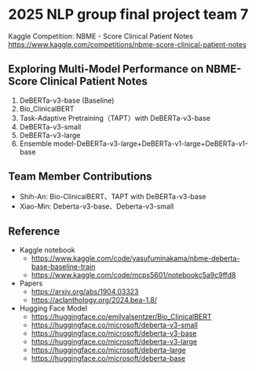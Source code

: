 # 2025 NLP group final project team 7

Kaggle Competition:
NBME - Score Clinical Patient Notes<br>
https://www.kaggle.com/competitions/nbme-score-clinical-patient-notes

## Exploring Multi-Model Performance on NBME- Score Clinical Patient Notes
1. DeBERTa-v3-base (Baseline) 
2. Bio_ClinicalBERT 
3. Task-Adaptive Pretraining（TAPT）with DeBERTa-v3-base 
4. DeBERTa-v3-small 
5. DeBERTa-v3-large 
6. Ensemble model-DeBERTa-v3-large+DeBERTa-v1-large+DeBERTa-v1-base

## Team Member Contributions
* Shih-An: Bio-ClinicalBERT、TAPT with DeBERTa-v3-base 
* Xiao-Min: Deberta-v3-base、Deberta-v3-small

## Reference
*	Kaggle notebook
    - https://www.kaggle.com/code/yasufuminakama/nbme-deberta-base-baseline-train  
    - https://www.kaggle.com/code/mcps5601/notebookc5a9c9ffd8
* Papers
    - https://arxiv.org/abs/1904.03323
    - https://aclanthology.org/2024.bea-1.8/
* Hugging Face Model
    - https://huggingface.co/emilyalsentzer/Bio_ClinicalBERT
    - https://huggingface.co/microsoft/deberta-v3-small
    - https://huggingface.co/microsoft/deberta-v3-base
    - https://huggingface.co/microsoft/deberta-v3-large
    - https://huggingface.co/microsoft/deberta-large
    - https://huggingface.co/microsoft/deberta-base
